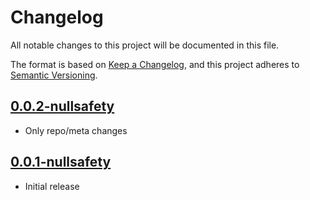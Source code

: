 # Changelog

All notable changes to this project will be documented in this file.

The format is based on [Keep a Changelog], and this project adheres to [Semantic Versioning].

## [0.0.2-nullsafety]

- Only repo/meta changes

## [0.0.1-nullsafety]

- Initial release

[0.0.2-nullsafety]: https://github.com/shortcake-dev/shortcake-api-dart/compare/v0.0.1...v0.0.2
[0.0.1-nullsafety]: https://github.com/shortcake-dev/shortcake-api-dart/releases/tag/v0.0.1

[Keep a Changelog]: https://keepachangelog.com/en/1.0.0/
[Semantic Versioning]: https://semver.org/spec/v2.0.0.html
